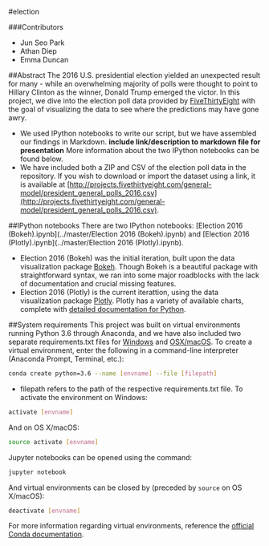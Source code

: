 #election

###Contributors
+ Jun Seo Park
+ Athan Diep
+ Emma Duncan

##Abstract
The 2016 U.S. presidential election yielded an unexpected result for many - while an overwhelming majority of polls were thought to point to Hillary Clinton as the winner, Donald Trump emerged the victor. In this project, we dive into the election poll data provided by [FiveThirtyEight](https://projects.fivethirtyeight.com/2016-election-forecast/) with the goal of visualizing the data to see where the predictions may have gone awry. 
+ We used IPython notebooks to write our script, but we have assembled our findings in Markdown. **include link/description to markdown file for presentation** More information about the two IPython notebooks can be found below.
+ We have included both a ZIP and CSV of the election poll data in the repository. If you wish to download or import the dataset using a link, it is available at [http://projects.fivethirtyeight.com/general-model/president_general_polls_2016.csv](http://projects.fivethirtyeight.com/general-model/president_general_polls_2016.csv).

##IPython notebooks
There are two IPython notebooks: [Election 2016 (Bokeh).ipynb](../master/Election 2016 (Bokeh).ipynb) and [Election 2016 (Plotly).ipynb](../master/Election 2016 (Plotly).ipynb).
+ Election 2016 (Bokeh) was the initial iteration, built upon the data visualization package [Bokeh](http://bokeh.pydata.org/en/latest/#). Though Bokeh is a beautiful package with straightforward syntax, we ran into some major roadblocks with the lack of documentation and crucial missing features.
+ Election 2016 (Plotly) is the current iterattion, using the data visualization package [Plotly](https://plot.ly). Plotly has a variety of available charts, complete with [detailed documentation for Python](https://plot.ly/python/).

##System requirements
This project was built on virtual environments running Python 3.6 through Anaconda, and we have also included two separate requirements.txt files for [Windows](..blob/master/requirements_windows.txt) and [OSX/macOS](..blob/master/requirements_mac.txt).
To create a virtual environment, enter the following in a command-line interpreter (Anaconda Prompt, Terminal, etc.):
```sh
conda create python=3.6 --name [envname] --file [filepath]
```
+ filepath refers to the path of the respective requirements.txt file.
To activate the environment on Windows:
```sh
activate [envname]
```
And on OS X/macOS:
```sh
source activate [envname]
```
Jupyter notebooks can be opened using the command:
```sh
jupyter notebook
```
And virtual environments can be closed by (preceded by `source` on OS X/macOS):
```sh
deactivate [envname]
```
For more information regarding virtual environments, reference the [official Conda documentation](https://conda.io/docs/using/envs.html).